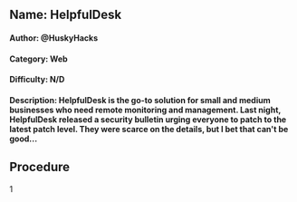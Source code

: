 ## Name: HelpfulDesk
#### Author: @HuskyHacks
#### Category: Web
#### Difficulty: N/D
#### Description: HelpfulDesk is the go-to solution for small and medium businesses who need remote monitoring and management. Last night, HelpfulDesk released a security bulletin urging everyone to patch to the latest patch level. They were scarce on the details, but I bet that can't be good... 

## Procedure
1

